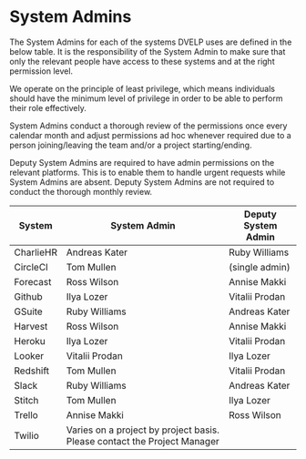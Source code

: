 # System Admins

The System Admins for each of the systems DVELP uses are defined in the below
table. It is the responsibility of the System Admin to make sure that only the relevant
people have access to these systems and at the right permission level.

We operate on the principle of least privilege, which means individuals should have
the minimum level of privilege in order to be able to perform their role
effectively.

System Admins conduct a thorough review of the permissions once every calendar
month and adjust permissions ad hoc whenever required due to a person
joining/leaving the team and/or a project starting/ending.

Deputy System Admins are required to have admin permissions on the relevant
platforms. This is to enable them to handle urgent requests while System Admins
are absent. Deputy System Admins are not required to conduct the thorough
monthly review. 

| System | System Admin | Deputy System Admin |
| --- | --- | --- |
| CharlieHR | Andreas Kater | Ruby Williams |
| CircleCI | Tom Mullen | (single admin) |
| Forecast  | Ross Wilson | Annise Makki |
| Github | Ilya Lozer | Vitalii Prodan |
| GSuite | Ruby Williams | Andreas Kater |
| Harvest | Ross Wilson | Annise Makki |
| Heroku | Ilya Lozer | Vitalii Prodan |
| Looker | Vitalii Prodan | Ilya Lozer |
| Redshift | Tom Mullen | Vitalii Prodan |
| Slack | Ruby Williams | Andreas Kater |
| Stitch | Tom Mullen | Ilya Lozer |
| Trello | Annise Makki | Ross Wilson |
| Twilio | Varies on a project by project basis. Please contact the Project Manager |
